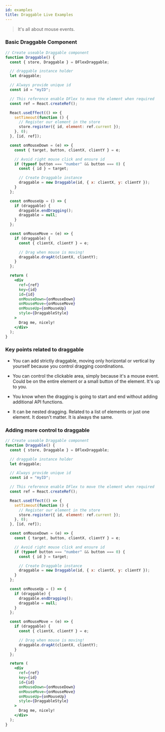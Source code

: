```yaml
---
id: examples
title: Draggable Live Examples
---
```


> It's all about mouse events.

### Basic Draggable Component

```jsx live
// Create useable Draggable component
function Draggable() {
  const { store, Draggable } = DFlexDraggable;

  // draggable instance holder
  let draggable;

  // Always provide unique id
  const id = "myID";

  // This reference enable DFlex to move the element when required
  const ref = React.createRef();

  React.useEffect(() => {
    setTimeout(function () {
      // Register our element in the store
      store.register({ id, element: ref.current });
    }, 0);
  }, [id, ref]);

  const onMouseDown = (e) => {
    const { target, button, clientX, clientY } = e;

    // Avoid right mouse click and ensure id
    if (typeof button === "number" && button === 0) {
      const { id } = target;

      // Create Draggable instance
      draggable = new Draggable(id, { x: clientX, y: clientY });
    }
  };

  const onMouseUp = () => {
    if (draggable) {
      draggable.endDragging();
      draggable = null;
    }
  };

  const onMouseMove = (e) => {
    if (draggable) {
      const { clientX, clientY } = e;

      // Drag when mouse is moving!
      draggable.dragAt(clientX, clientY);
    }
  };

  return (
    <div
      ref={ref}
      key={id}
      id={id}
      onMouseDown={onMouseDown}
      onMouseMove={onMouseMove}
      onMouseUp={onMouseUp}
      style={DraggableStyle}
    >
      Drag me, nicely!
    </div>
  );
}
```

### Key points related to draggable

- You can add strictly draggable, moving only horizontal or vertical by yourself
  because you control dragging coordinations.

- You can control the clickable area, simply because it's a mouse event. Could
  be on the entire element or a small button of the element. It's up to you.

- You know when the dragging is going to start and end without adding additional
  API functions.

- It can be nested dragging. Related to a list of elements or just one element. It
  doesn't matter. It is always the same.

### Adding more control to draggable

```jsx live
// Create useable Draggable component
function Draggable() {
  const { store, Draggable } = DFlexDraggable;

  // draggable instance holder
  let draggable;

  // Always provide unique id
  const id = "myID";

  // This reference enable DFlex to move the element when required
  const ref = React.createRef();

  React.useEffect(() => {
    setTimeout(function () {
      // Register our element in the store
      store.register({ id, element: ref.current });
    }, 0);
  }, [id, ref]);

  const onMouseDown = (e) => {
    const { target, button, clientX, clientY } = e;

    // Avoid right mouse click and ensure id
    if (typeof button === "number" && button === 0) {
      const { id } = target;

      // Create Draggable instance
      draggable = new Draggable(id, { x: clientX, y: clientY });
    }
  };

  const onMouseUp = () => {
    if (draggable) {
      draggable.endDragging();
      draggable = null;
    }
  };

  const onMouseMove = (e) => {
    if (draggable) {
      const { clientX, clientY } = e;

      // Drag when mouse is moving!
      draggable.dragAt(clientX, clientY);
    }
  };

  return (
    <div
      ref={ref}
      key={id}
      id={id}
      onMouseDown={onMouseDown}
      onMouseMove={onMouseMove}
      onMouseUp={onMouseUp}
      style={DraggableStyle}
    >
      Drag me, nicely!
    </div>
  );
}
```
